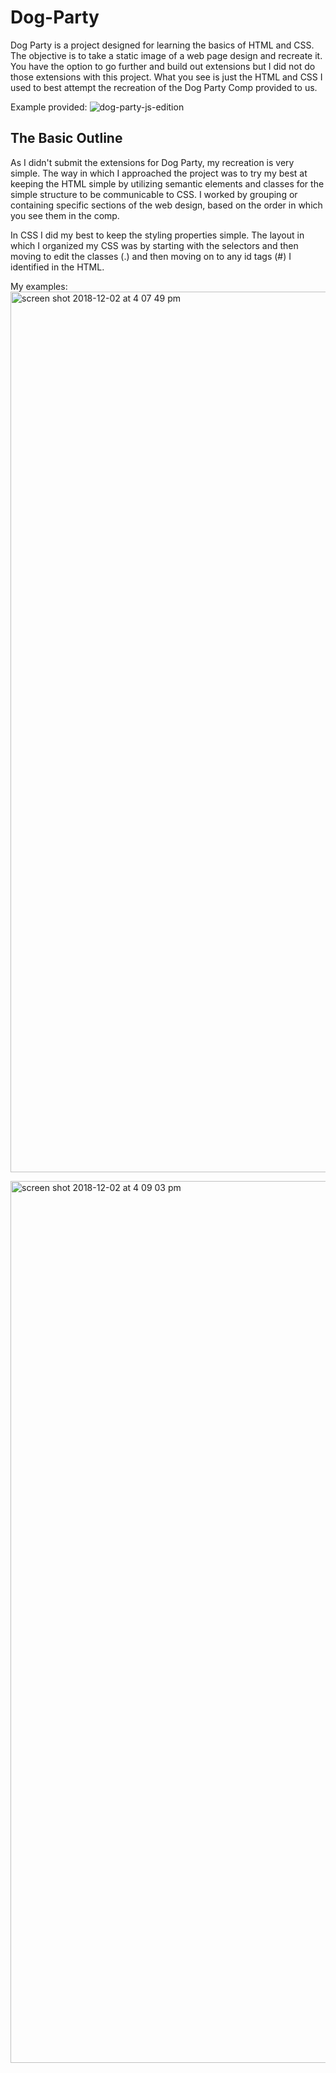 # Dog-Party
Dog Party is a project designed for learning the basics of HTML and CSS. The objective is to take a static image of a web page
design and recreate it. You have the option to go further and build out extensions but I did not do those extensions with this project. What you see is just the HTML and CSS I used to best attempt the recreation of the Dog Party Comp provided to us. 

Example provided:
![dog-party-js-edition](https://user-images.githubusercontent.com/37053236/49347143-db346880-f658-11e8-8426-3ed7dceaf6d7.jpg)

## The Basic Outline 

As I didn't submit the extensions for Dog Party, my recreation is very simple. The way in which I approached the project 
was to try my best at keeping the HTML simple by utilizing semantic elements and classes for the simple structure to be communicable to CSS. I worked by grouping or containing specific sections of the web design, based on the order in which you see them in the comp. 

In CSS I did my best to keep the styling properties simple. The layout in which I organized my CSS
was by starting with the selectors  and then moving to edit the classes (.) and then moving on to any id tags (#) I identified in the HTML. 

My examples: 
<img width="1409" alt="screen shot 2018-12-02 at 4 07 49 pm" src="https://user-images.githubusercontent.com/37053236/49347220-aaa0fe80-f659-11e8-892d-9954d64fbc3d.png">

<img width="1411" alt="screen shot 2018-12-02 at 4 09 03 pm" src="https://user-images.githubusercontent.com/37053236/49347230-b8ef1a80-f659-11e8-8740-6733e547ae70.png">

